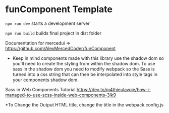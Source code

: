 # funComponent Template

`npm run dev` starts a development server

`npm run build` builds final project in dist folder

Documentation for mercedui => https://github.com/AlexMercedCoder/funComponent

- Keep in mind components made with this library use the shadow dom so you'll need to create the styling from within the shadow dom. To use sass in the shadow dom you need to modify webpack so the Sass is turned into a css string that can then be interpolated into style tags in your components shadow dom.

Sass in Web Components Tutorial
https://dev.to/m4thieulavoie/how-i-managed-to-use-scss-inside-web-components-3lk9

*To Change the Output HTML title, change the title in the webpack.config.js
